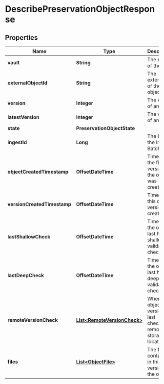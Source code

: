 

# DescribePreservationObjectResponse


## Properties

Name | Type | Description | Notes
------------ | ------------- | ------------- | -------------
**vault** | **String** | The name of the vault |  [optional]
**externalObjectId** | **String** | The external ID of the object |  [optional]
**version** | **Integer** | The version of an object |  [optional]
**latestVersion** | **Integer** | The version of an object |  [optional]
**state** | **PreservationObjectState** |  |  [optional]
**ingestId** | **Long** | The ID for the Ingest Batch |  [optional]
**objectCreatedTimestamp** | **OffsetDateTime** | Timestamp the first version of the object was created |  [optional]
**versionCreatedTimestamp** | **OffsetDateTime** | Timestamp this object version was created |  [optional]
**lastShallowCheck** | **OffsetDateTime** | Timestamp the object last had a shallow validation check |  [optional]
**lastDeepCheck** | **OffsetDateTime** | Timestamp the object last had a deep validation check |  [optional]
**remoteVersionCheck** | [**List&lt;RemoteVersionCheck&gt;**](RemoteVersionCheck.md) | When this object version was last checked in remote storage locations |  [optional]
**files** | [**List&lt;ObjectFile&gt;**](ObjectFile.md) | The files contained in this version of the object |  [optional]



